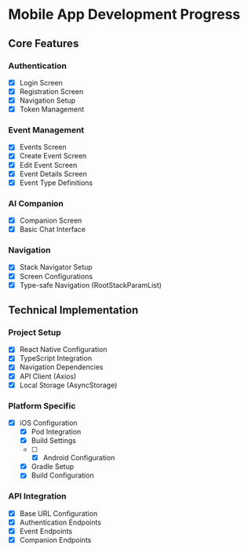 # Mobile App Development Progress

## Core Features

### Authentication
- [x] Login Screen
- [x] Registration Screen
- [x] Navigation Setup
- [x] Token Management

### Event Management
- [x] Events Screen
- [x] Create Event Screen
- [x] Edit Event Screen
- [x] Event Details Screen
- [x] Event Type Definitions

### AI Companion
- [x] Companion Screen
- [x] Basic Chat Interface

### Navigation
- [x] Stack Navigator Setup
- [x] Screen Configurations
- [x] Type-safe Navigation (RootStackParamList)

## Technical Implementation

### Project Setup
- [x] React Native Configuration
- [x] TypeScript Integration
- [x] Navigation Dependencies
- [x] API Client (Axios)
- [x] Local Storage (AsyncStorage)

### Platform Specific
- [x] iOS Configuration
  - [x] Pod Integration
  - [x] Build Settings
  - [ ] - [x] Android Configuration
  - [x] Gradle Setup
  - [x] Build Configuration

### API Integration
- [x] Base URL Configuration
- [x] Authentication Endpoints
- [x] Event Endpoints
- [x] Companion Endpoints
